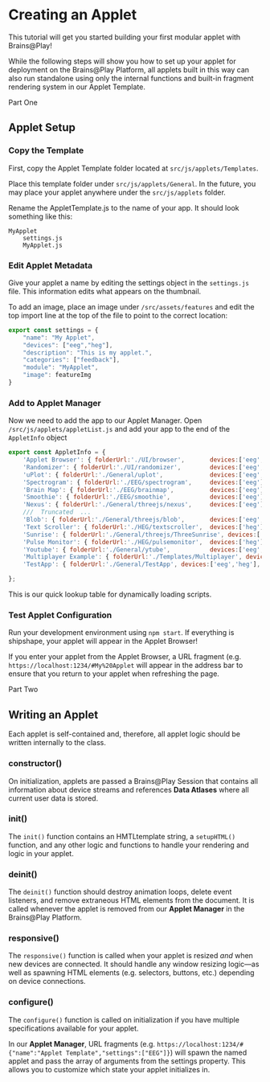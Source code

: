 # Creating an Applet

This tutorial will get you started building your first modular applet with Brains@Play! 

While the following steps will show you how to set up your applet for deployment on the Brains@Play Platform, all applets built in this way can also run standalone using only the internal functions and built-in fragment rendering system in our Applet Template. 

<div class="brainsatplay-tutorial-subheader">
<p>Part One</p>
<h2>Applet Setup</h2>
</div>

### Copy the Template
First, copy the Applet Template folder located at `src/js/applets/Templates`.

Place this template folder under `src/js/applets/General`. In the future, you may place your applet anywhere under the `src/js/applets` folder. 

Rename the AppletTemplate.js to the name of your app. It should look something like this:
```
MyApplet
    settings.js
    MyApplet.js
```

### Edit Applet Metadata
Give your applet a name by editing the settings object in the `settings.js` file. This information edits what appears on the thumbnail.

To add an image, place an image under `/src/assets/features` and edit the top import line at the top of the file to point to the correct location:


```js
export const settings = {
    "name": "My Applet",
    "devices": ["eeg","heg"],
    "description": "This is my applet.",
    "categories": ["feedback"],
    "module": "MyApplet",
    "image": featureImg
}
```

### Add to Applet Manager
Now we need to add the app to our Applet Manager. Open `/src/js/applets/appletList.js` and add your app to the end of the `AppletInfo` object

```js
export const AppletInfo = {
    'Applet Browser': { folderUrl:'./UI/browser',       devices:['eeg','heg'],     categories:['UI']},
    'Randomizer': { folderUrl:'./UI/randomizer',        devices:['eeg','heg'],     categories:['UI']},
    'uPlot': { folderUrl:'./General/uplot',             devices:['eeg','heg'],     categories:['data']},
    'Spectrogram': { folderUrl:'./EEG/spectrogram',     devices:['eeg'],           categories:['data']},
    'Brain Map': { folderUrl:'./EEG/brainmap',          devices:['eeg'],           categories:['data']},
    'Smoothie': { folderUrl:'./EEG/smoothie',           devices:['eeg'],           categories:['data']},
    'Nexus': { folderUrl:'./General/threejs/nexus',     devices:['eeg'],           categories:['multiplayer','feedback']},
    ///  Truncated  ...
    'Blob': { folderUrl:'./General/threejs/blob',       devices:['eeg','heg'],           categories:
    'Text Scroller': { folderUrl:'./HEG/textscroller',  devices:['heg'],           categories:['feedback'] },
    'Sunrise': { folderUrl:'./General/threejs/ThreeSunrise', devices:['heg'],      categories:['feedback'] },
    'Pulse Monitor': { folderUrl:'./HEG/pulsemonitor',  devices:['heg'],           categories:['data'] },
    'Youtube': { folderUrl:'./General/ytube',           devices:['eeg','heg'],     categories:['feedback'] },
    'Multiplayer Example': { folderUrl:'./Templates/Multiplayer', devices:['eeg','heg'], categories:['multiplayer','feedback'] },
    'TestApp': { folderUrl:'./General/TestApp', devices:['eeg','heg'], categories:['feedback'] },

};
```

This is our quick lookup table for dynamically loading scripts.

### Test Applet Configuration
Run your development environment using `npm start`. If everything is shipshape, your applet will appear in the Applet Browser! 

If you enter your applet from the Applet Browser, a URL fragment (e.g. `https://localhost:1234/#My%20Applet` will appear in the address bar to ensure that you return to your applet when refreshing the page.

<div class="brainsatplay-tutorial-subheader">
<p>Part Two</p>
<h2>Writing an Applet</h2>
</div>

Each applet is self-contained and, therefore, all applet logic should be written internally to the class. 

### constructor()
On initialization, applets are passed a Brains@Play Session that contains all information about device streams and references **Data Atlases** where all current user data is stored.

### init()
The `init()` function contains an HMTLtemplate string, a `setupHTML()` function, and any other logic and functions to handle your rendering and logic in your applet. 

### deinit()
The `deinit()` function should destroy animation loops, delete event listeners, and remove extraneous HTML elements from the document. It is called whenever the applet is removed from our **Applet Manager** in the Brains@Play Platform.

### responsive()
The `responsive()` function is called when your applet is resized *and* when new devices are connected. It should handle any window resizing logic—as well as spawning HTML elements (e.g. selectors, buttons, etc.) depending on device connections.

### configure()
The `configure()` function is called on initialization if you have multiple specifications available for your applet. 

In our **Applet Manager**, URL fragments (e.g. `https://localhost:1234/#{"name":"Applet Template","settings":["EEG"]}`) will spawn the named applet and pass the array of arguments from the settings property. This allows you to customize which state your applet initializes in. 